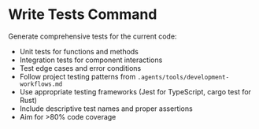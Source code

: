 # Write Tests Command

Generate comprehensive tests for the current code:
- Unit tests for functions and methods
- Integration tests for component interactions
- Test edge cases and error conditions
- Follow project testing patterns from `.agents/tools/development-workflows.md`
- Use appropriate testing frameworks (Jest for TypeScript, cargo test for Rust)
- Include descriptive test names and proper assertions
- Aim for >80% code coverage
